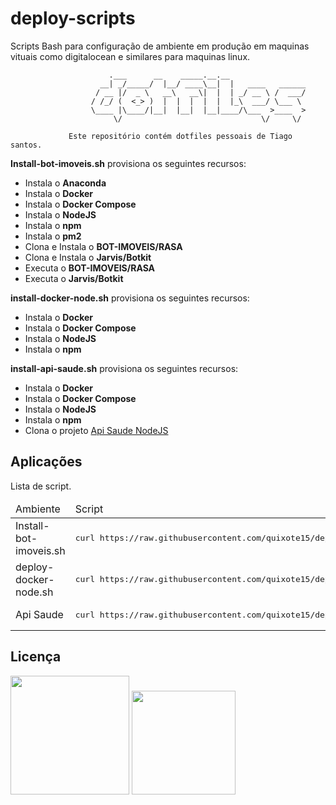 # deploy-scripts

Scripts Bash para configuração de ambiente em produção em maquinas vituais como digitalocean e similares para maquinas linux.

```
                      .___      __    _____.__.__
                    __| _/_____/  |__/ ____\__|  |   ____   ______
                   / __ |/  _ \   __\   __\|  |  | _/ __ \ /  ___/
                  / /_/ (  <_> )  |  |  |  |  |  |_\  ___/ \___ \
                  \____ |\____/|__|  |__|  |__|____/\___  >____  >
                       \/                               \/     \/

             Este repositório contém dotfiles pessoais de Tiago santos.
```

**Install-bot-imoveis.sh** provisiona os seguintes recursos:

- Instala o **Anaconda**
- Instala o **Docker**
- Instala o **Docker Compose**
- Instala o **NodeJS**
- Instala o **npm**
- Instala o **pm2**
- Clona e Instala o **BOT-IMOVEIS/RASA**
- Clona e Instala o **Jarvis/Botkit**
- Executa o **BOT-IMOVEIS/RASA**
- Executa o **Jarvis/Botkit**


**install-docker-node.sh** provisiona os seguintes recursos:

- Instala o **Docker**
- Instala o **Docker Compose**
- Instala o **NodeJS**
- Instala o **npm**

**install-api-saude.sh** provisiona os seguintes recursos:

- Instala o **Docker**
- Instala o **Docker Compose**
- Instala o **NodeJS**
- Instala o **npm**
- Clona o projeto [Api Saude NodeJS](https://github.com/quixote15/nodejs-api-saude.git)

## Aplicações

Lista de script.

<table>
    <thead>
        <tr>
            <td>Ambiente</td>
            <td>Script</td>
        </tr>
    </thead>
    <tbody>
        <tr>
            <td>Install-bot-imoveis.sh</td>
            <td>
<pre>
curl https://raw.githubusercontent.com/quixote15/deploy-scripts/master/install-bot-imoveis.sh | sh
</pre>
            </td>
        </tr>
        <tr>
            <td>deploy-docker-node.sh</td>
            <td>
<pre>
curl https://raw.githubusercontent.com/quixote15/deploy-scripts/master/deploy-docker-node.sh | sh
</pre>
            </td>
        </tr>
        <tr>
            <td>Api Saude</td>
            <td>
<pre>
curl https://raw.githubusercontent.com/quixote15/deploy-scripts/master/install-api-saude.sh | sh
</pre>
            </td>
        </tr>
    </tbody>
</table>

## Licença

[<img width="190" src="https://raw.githubusercontent.com/alisonbuss/my-licenses/master/files/logo-open-source-550x200px.png">](https://opensource.org/licenses)
[<img width="166" src="https://raw.githubusercontent.com/alisonbuss/my-licenses/master/files/icon-license-mit-500px.png">](https://github.com/alisonbuss/garden-of-eden/blob/master/LICENSE)
